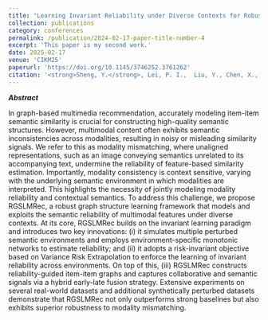 ```yaml
---
title: "Learning Invariant Reliability under Diverse Contexts for Robust Multimedia Recommendation"
collection: publications
category: conferences
permalink: /publication/2024-02-17-paper-title-number-4
excerpt: 'This paper is my second work.'
date: 2025-02-17
venue: 'CIKM25'
paperurl: 'https://doi.org/10.1145/3746252.3761262'
citation: '<strong>Sheng, Y.</strong>, Lei, P. I.,  Liu, Y., Chen, X., & Gong, Z. (2025, October). "Learning Invariant Reliability under Diverse Contexts for Robust Multimedia Recommendation." In <i>Proceedings of the 33rd ACM International Conference on Information and Knowledge Management (CIKM)</i>, in Press.'
---
```

***Abstract***

In graph-based multimedia recommendation, accurately modeling item-item semantic similarity is crucial for constructing high-quality semantic structures. However, multimodal content often exhibits semantic inconsistencies across modalities, resulting in noisy or misleading similarity signals. We refer to this as modality mismatching, where unaligned representations, such as an image conveying semantics unrelated to its accompanying text, undermine the reliability of feature-based similarity estimation. Importantly, modality consistency is context sensitive, varying with the underlying semantic environment in which modalities are interpreted. This highlights the necessity of jointly modeling modality reliability and contextual semantics. To address this challenge, we propose RGSLMRec, a robust graph structure learning framework that models and exploits the semantic reliability of multimodal features under diverse contexts. At its core, RGSLMRec builds on the invariant learning paradigm and introduces two key innovations: (i) it simulates multiple perturbed semantic environments and employs environment-specific monotonic networks to estimate reliability; and (ii) it adopts a risk-invariant objective based on Variance Risk Extrapolation to enforce the learning of invariant reliability across environments. On top of this, (iii) RGSLMRec constructs reliability-guided item-item graphs and captures collaborative and semantic signals via a hybrid early-late fusion strategy.
Extensive experiments on several real-world datasets and additional synthetically perturbed datasets demonstrate that RGSLMRec not only outperforms strong baselines but also exhibits superior robustness to modality mismatching.